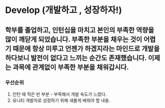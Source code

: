 # Develop (개발하고 , 성장하자!)

## 학부를 졸업하고, 인턴십을 마치고 본인의 부족한 역량을 많이 깨닫게 되었습니다. 부족한 부분을 채우는 것이 어렵기 때문에 항상 미루고 언젠가 하겠지라는 마인드로 개발을 하다보니 발전이 없다고 느끼는 순간도 존재했습니다. 이제는 과목에 관계없이 부족한 부분을 채워갑시다.
 
### 우선순위
1) 인턴 때 적은 빈 부분 - 부족해서 개발 속도가 느렸다.
2) 유니티 개발자로 성장하기 위해 새롭게 배워야 할 내용.
